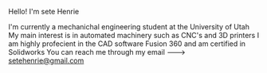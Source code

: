 Hello! I'm sete Henrie

I'm currently a mechanichal engineering student at the University of Utah
My main interest is in automated machinery such as CNC's and 3D printers
I am highly profecient in the CAD software Fusion 360 and am certified in Solidworks
You can reach me through my email ---> setehenrie@gmail.com

<!---
SeteHenrie/SeteHenrie is a ✨ special ✨ repository because its `README.md` (this file) appears on your GitHub profile.
You can click the Preview link to take a look at your changes.
--->
